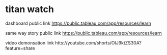 # titan watch


dashboard public link https://public.tableau.com/app/resources/learn

same way story public link https://public.tableau.com/app/resources/learn

video demonsation link htts://youtube.com/shorts/OlJ9ktZS30A?feature=share
